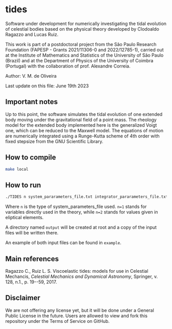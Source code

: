 # tides
Software under development for numerically investigating the tidal evolution of celestial bodies based on the physical theory developed by Clodoaldo Ragazzo and Lucas Ruiz.

This work is part of a postdoctoral project from the São Paulo Research Foundation (FAPESP - Grants 2021/11306-0 and 2022/12785-1), carried out at the Institute of Mathematics and Statistics of the University of São Paulo (Brazil) and at the Department of Physics of the University of Coimbra (Portugal) with the collaboration of prof. Alexandre Correia.

Author: V. M. de Oliveira

Last update on this file: June 19th 2023

## Important notes
Up to this point, the software simulates the tidal evolution of one extended body moving under the gravitational field of a point mass. The rheology model for the extended body implemented here is the generalized Voigt one, which can be reduced to the Maxwell model. The equations of motion are numerically integrated using a Runge-Kutta scheme of 4th order with fixed stepsize from the GNU Scientific Library.

## How to compile

```sh
make local
```

## How to run

```sh
./TIDES n system_pararameters_file.txt integrator_pararameters_file.txt
```

Where ``n`` is the type of system_parameters_file used. ``n=1`` stands for variables directly used in the theory, while ``n=2`` stands for values given in eliptical elements.

A directory named ``output`` will be created at root and a copy of the input files will be written there.

An example of both input files can be found in ``example``.

## Main references
Ragazzo C., Ruiz L. S. Viscoelastic tides: models for use in Celestial Mechancis, _Celestial Mechanics and Dynamical Astronomy_, Springer, v. 128, n.1., p. 19--59, 2017.

## Disclaimer
We are not offering any license yet, but it will be done under a General Public License in the future. Users are allowed to view and fork this repository under the Terms of Service on GitHub.